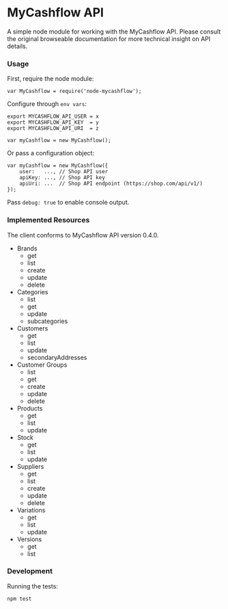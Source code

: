 # MyCashflow API

A simple node module for working with the MyCashflow API. Please consult the original browseable documentation for more technical insight on API details.

### Usage

First, require the node module:

	var MyCashflow = require('node-mycashflow');

Configure through `env vars`:

	export MYCASHFLOW_API_USER = x
	export MYCASHFLOW_API_KEY  = y
	export MYCASHFLOW_API_URI  = z

	var myCashflow = new MyCashflow();

Or pass a configuration object:

	var myCashflow = new MyCashflow({
		user:   ..., // Shop API user
		apiKey: ..., // Shop API key
		apiUri: ...  // Shop API endpoint (https://shop.com/api/v1/)
	});

Pass `debug: true` to enable console output.

### Implemented Resources

The client conforms to MyCashflow API version 0.4.0.

* Brands
	* get
	* list
	* create
	* update
	* delete
* Categories
	* list
	* get
	* update
	* subcategories
* Customers
	* get
	* list
	* update
	* secondaryAddresses
* Customer Groups
	* list
	* get
	* create
	* update
	* delete
* Products
	* get
	* list
	* update
* Stock
	* get
	* list
	* update
* Suppliers
	* get
	* list
	* create
	* update
	* delete
* Variations
	* get
	* list
	* update
* Versions
	* get
	* list

### Development

Running the tests:

	npm test

